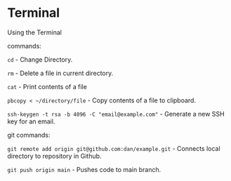 # Terminal
Using the Terminal

commands:

`cd` - Change Directory.

`rm` - Delete a file in current directory.

`cat` - Print contents of a file

`pbcopy < ~/directory/file` - Copy contents of a file to clipboard.

`ssh-keygen -t rsa -b 4096 -C "email@example.com"` - Generate a new SSH key for an email.

git commands:

`git remote add origin git@github.com:dan/example.git` - Connects local directory to repository in Github.

`git push origin main` - Pushes code to main branch.

